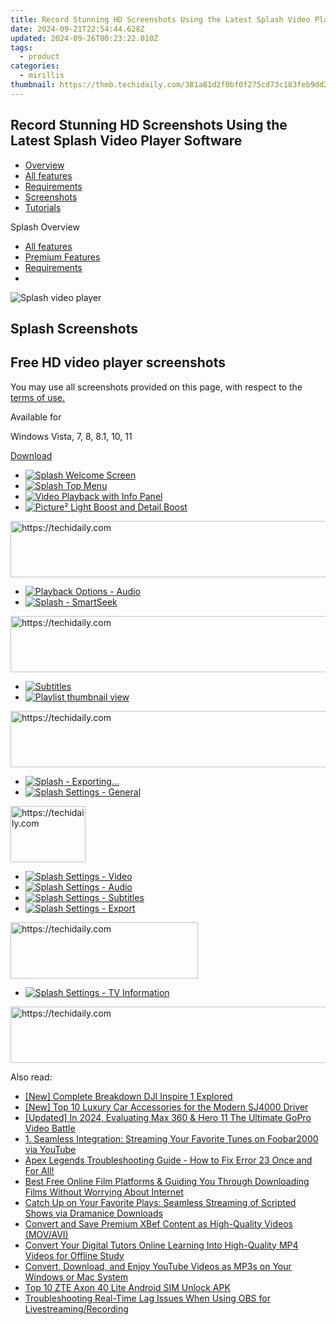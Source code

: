 ```yaml
---
title: Record Stunning HD Screenshots Using the Latest Splash Video Player Software
date: 2024-09-21T22:54:44.628Z
updated: 2024-09-26T00:23:22.010Z
tags:
  - product
categories:
  - mirillis
thumbnail: https://thmb.techidaily.com/381a81d2f0bf0f275cd73c183feb9dd23edc02b562c706bfd05492d891a44a5e.jpg
---
```


## Record Stunning HD Screenshots Using the Latest Splash Video Player Software

* [Overview](https://tools.techidaily.com/mirillis/products/)
* [All features](https://tools.techidaily.com/mirillis/products/)
* [Requirements](https://tools.techidaily.com/mirillis/products/)
* [Screenshots](https://tools.techidaily.com/mirillis/products/)
* [Tutorials](https://tools.techidaily.com/mirillis/products/)

Splash Overview

* [All features](https://tools.techidaily.com/mirillis/products/)
* [Premium Features](https://tools.techidaily.com/mirillis/products/)
* [Requirements](https://tools.techidaily.com/mirillis/products/)
* [](https://tools.techidaily.com/mirillis/products/)

![Splash video player](https://mirillis.com/res/old/media/images/splash_box.png) 

## Splash Screenshots 

## Free HD video player screenshots

You may use all screenshots provided on this page, with respect to the [terms of use.](https://tools.techidaily.com/mirillis/products/)

Available for

Windows Vista, 7, 8, 8.1, 10, 11

[Download](https://tools.techidaily.com/mirillis/products/) 

* [![Splash Welcome Screen](https://mirillis.com/res/old/media/images/screenshots/splash/splash_welcome_screen_min.jpg)](https://mirillis.com/res/old/media/images/screenshots/splash/splash%5Fwelcome%5Fscreen.jpg)
* [![Splash Top Menu](https://mirillis.com/res/old/media/images/screenshots/splash/splash_top_menu_min.jpg)](https://mirillis.com/res/old/media/images/screenshots/splash/splash%5Ftop%5Fmenu.jpg)
* [![Video Playback with Info Panel](https://mirillis.com/res/old/media/images/screenshots/splash/splash_video_playback_info_min.jpg)](https://mirillis.com/res/old/media/images/screenshots/splash/splash%5Fvideo%5Fplayback%5Finfo.jpg)
* [![Picture² Light Boost and Detail Boost](https://mirillis.com/res/old/media/images/screenshots/splash/splash_detailboost_lightboost_demo_min.jpg)](https://mirillis.com/res/old/media/images/screenshots/splash/splash%5Fdetailboost%5Flightboost%5Fdemo.jpg)

<!-- affiliate ads begin -->
<a href="https://appsumo.8odi.net/c/5597632/2075472/7443" target="_top" id="2075472">
  <img src="//a.impactradius-go.com/display-ad/7443-2075472" border="0" alt="https://techidaily.com" width="728" height="90"/>
</a>
<img height="0" width="0" src="https://appsumo.8odi.net/i/5597632/2075472/7443" style="position:absolute;visibility:hidden;" border="0" />
<!-- affiliate ads end -->

* [![Playback Options - Audio](https://mirillis.com/res/old/media/images/screenshots/splash/splash_playbackoptions_audio_min.jpg)](https://mirillis.com/res/old/media/images/screenshots/splash/splash%5Fplaybackoptions%5Faudio.jpg)
* [![Splash - SmartSeek](https://mirillis.com/res/old/media/images/screenshots/splash/splash_video_playback_with_smartseek_min.jpg)](https://mirillis.com/res/old/media/images/screenshots/splash/splash%5Fvideo%5Fplayback%5Fwith%5Fsmartseek.jpg)

<!-- affiliate ads begin -->
<a href="https://aligracehair.sjv.io/c/5597632/2087253/19272" target="_top" id="2087253">
  <img src="//a.impactradius-go.com/display-ad/19272-2087253" border="0" alt="https://techidaily.com" width="728" height="90"/>
</a>
<img height="0" width="0" src="https://aligracehair.sjv.io/i/5597632/2087253/19272" style="position:absolute;visibility:hidden;" border="0" />
<!-- affiliate ads end -->

* [![Subtitles](https://mirillis.com/res/old/media/images/screenshots/splash/splash_subtitletracks_min.jpg)](https://mirillis.com/res/old/media/images/screenshots/splash/splash%5Fsubtitletracks.jpg)
* [![Playlist thumbnail view](https://mirillis.com/res/old/media/images/screenshots/splash/splash_video_playback_with_playlist_min.jpg)](https://mirillis.com/res/old/media/images/screenshots/splash/splash%5Fvideo%5Fplayback%5Fwith%5Fplaylist.jpg)

<!-- affiliate ads begin -->
<a href="https://appsumo.8odi.net/c/5597632/2123726/7443" target="_top" id="2123726">
  <img src="//a.impactradius-go.com/display-ad/7443-2123726" border="0" alt="https://techidaily.com" width="600" height="90"/>
</a>
<img height="0" width="0" src="https://appsumo.8odi.net/i/5597632/2123726/7443" style="position:absolute;visibility:hidden;" border="0" />
<!-- affiliate ads end -->

* [![Splash - Exporting...](https://mirillis.com/res/old/media/images/screenshots/splash/splash_exporting_min.jpg)](https://mirillis.com/res/old/media/images/screenshots/splash/splash%5Fexporting.jpg)
* [![Splash Settings - General](https://mirillis.com/res/old/media/images/screenshots/splash/splash_settings_general_min.jpg)](https://mirillis.com/res/old/media/images/screenshots/splash/splash%5Fsettings%5Fgeneral.jpg)

<!-- affiliate ads begin -->
<a href="https://aligracehair.sjv.io/c/5597632/2135363/19272" target="_top" id="2135363">
  <img src="//a.impactradius-go.com/display-ad/19272-2135363" border="0" alt="https://techidaily.com" width="120" height="90"/>
</a>
<img height="0" width="0" src="https://aligracehair.sjv.io/i/5597632/2135363/19272" style="position:absolute;visibility:hidden;" border="0" />
<!-- affiliate ads end -->

* [![Splash Settings - Video](https://mirillis.com/res/old/media/images/screenshots/splash/splash_settings_video_min.jpg)](https://mirillis.com/res/old/media/images/screenshots/splash/splash%5Fsettings%5Fvideo.jpg)
* [![Splash Settings - Audio](https://mirillis.com/res/old/media/images/screenshots/splash/splash_settings_audio_min.jpg)](https://mirillis.com/res/old/media/images/screenshots/splash/splash%5Fsettings%5Faudio.jpg)
* [![Splash Settings - Subtitles](https://mirillis.com/res/old/media/images/screenshots/splash/splash_settings_subtitles_min.jpg)](https://mirillis.com/res/old/media/images/screenshots/splash/splash%5Fsettings%5Fsubtitles.jpg)
* [![Splash Settings - Export](https://mirillis.com/res/old/media/images/screenshots/splash/splash_settings_export_min.jpg)](https://mirillis.com/res/old/media/images/screenshots/splash/splash%5Fsettings%5Fexport.jpg)

<!-- affiliate ads begin -->
<a href="https://aligracehair.sjv.io/c/5597632/2080328/19272" target="_top" id="2080328">
  <img src="//a.impactradius-go.com/display-ad/19272-2080328" border="0" alt="https://techidaily.com" width="300" height="90"/>
</a>
<img height="0" width="0" src="https://aligracehair.sjv.io/i/5597632/2080328/19272" style="position:absolute;visibility:hidden;" border="0" />
<!-- affiliate ads end -->

* [![Splash Settings - TV Information](https://mirillis.com/res/old/media/images/screenshots/splash/splash_settings_tv_information_min.jpg)](https://mirillis.com/res/old/media/images/screenshots/splash/splash%5Fsettings%5Ftv%5Finformation.jpg)

<!-- affiliate ads begin -->
<a href="https://ephamedtechinc.pxf.io/c/5597632/2130531/26400" target="_top" id="2130531">
  <img src="//a.impactradius-go.com/display-ad/26400-2130531" border="0" alt="https://techidaily.com" width="728" height="90"/>
</a>
<img height="0" width="0" src="https://ephamedtechinc.pxf.io/i/5597632/2130531/26400" style="position:absolute;visibility:hidden;" border="0" />
<!-- affiliate ads end -->

<ins class="adsbygoogle"
     style="display:block"
     data-ad-format="autorelaxed"
     data-ad-client="ca-pub-7571918770474297"
     data-ad-slot="1223367746"></ins>

<ins class="adsbygoogle"
     style="display:block"
     data-ad-client="ca-pub-7571918770474297"
     data-ad-slot="8358498916"
     data-ad-format="auto"
     data-full-width-responsive="true"></ins>

<span class="atpl-alsoreadstyle">Also read:</span>
<div><ul>
<li><a href="https://extra-tips.techidaily.com/new-complete-breakdown-dji-inspire-1-explored/"><u>[New] Complete Breakdown DJI Inspire 1 Explored</u></a></li>
<li><a href="https://fox-glue.techidaily.com/new-top-10-luxury-car-accessories-for-the-modern-sj4000-driver/"><u>[New] Top 10 Luxury Car Accessories for the Modern SJ4000 Driver</u></a></li>
<li><a href="https://fox-access.techidaily.com/updated-in-2024-evaluating-max-360-and-hero-11-the-ultimate-gopro-video-battle/"><u>[Updated] In 2024, Evaluating Max 360 & Hero 11 The Ultimate GoPro Video Battle</u></a></li>
<li><a href="https://tech-revival.techidaily.com/1-seamless-integration-streaming-your-favorite-tunes-on-foobar2000-via-youtube/"><u>1. Seamless Integration: Streaming Your Favorite Tunes on Foobar2000 via YouTube</u></a></li>
<li><a href="https://win-blog.techidaily.com/apex-legends-troubleshooting-guide-how-to-fix-error-23-once-and-for-all/"><u>Apex Legends Troubleshooting Guide - How to Fix Error 23 Once and For All!</u></a></li>
<li><a href="https://win-unique.techidaily.com/best-free-online-film-platforms-and-guiding-you-through-downloading-films-without-worrying-about-internet/"><u>Best Free Online Film Platforms & Guiding You Through Downloading Films Without Worrying About Internet</u></a></li>
<li><a href="https://win-unique.techidaily.com/catch-up-on-your-favorite-plays-seamless-streaming-of-scripted-shows-via-dramanice-downloads/"><u>Catch Up on Your Favorite Plays: Seamless Streaming of Scripted Shows via Dramanice Downloads</u></a></li>
<li><a href="https://win-unique.techidaily.com/convert-and-save-premium-xbef-content-as-high-quality-videos-movavi/"><u>Convert and Save Premium XBef Content as High-Quality Videos (MOV/AVI)</u></a></li>
<li><a href="https://win-unique.techidaily.com/convert-your-digital-tutors-online-learning-into-high-quality-mp4-videos-for-offline-study/"><u>Convert Your Digital Tutors Online Learning Into High-Quality MP4 Videos for Offline Study</u></a></li>
<li><a href="https://win-unique.techidaily.com/convert-download-and-enjoy-youtube-videos-as-mp3s-on-your-windows-or-mac-system/"><u>Convert, Download, and Enjoy YouTube Videos as MP3s on Your Windows or Mac System</u></a></li>
<li><a href="https://sim-unlock.techidaily.com/top-10-zte-axon-40-lite-android-sim-unlock-apk-by-drfone-android/"><u>Top 10 ZTE Axon 40 Lite Android SIM Unlock APK</u></a></li>
<li><a href="https://win-able.techidaily.com/troubleshooting-real-time-lag-issues-when-using-obs-for-livestreamingrecording/"><u>Troubleshooting Real-Time Lag Issues When Using OBS for Livestreaming/Recording</u></a></li>
</ul></div>


